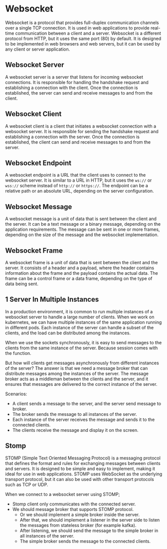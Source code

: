 # Websocket
Websocket is a protocol that provides full-duplex communication channels over a single TCP connection. 
It is used in web applications to provide real-time communication between a client and a server. 
Websocket is a different protocol from HTTP, but it uses the same port (80) by default. 
It is designed to be implemented in web browsers and web servers, but it can be used by any client or server application.

## Websocket Server
A websocket server is a server that listens for incoming websocket connections.
It is responsible for handling the handshake request and establishing a connection with the client.
Once the connection is established, the server can send and receive messages to and from the client.

## Websocket Client
A websocket client is a client that initiates a websocket connection with a websocket server.
It is responsible for sending the handshake request and establishing a connection with the server.
Once the connection is established, the client can send and receive messages to and from the server.

## Websocket Endpoint
A websocket endpoint is a URL that the client uses to connect to the websocket server.
It is similar to a URL in HTTP, but it uses the `ws://` or `wss://` scheme instead of `http://` or `https://`.
The endpoint can be a relative path or an absolute URL, depending on the server configuration.

## Websocket Message
A websocket message is a unit of data that is sent between the client and the server.
It can be a text message or a binary message, depending on the application requirements.
The message can be sent in one or more frames, depending on the size of the message and the websocket implementation.

## Websocket Frame
A websocket frame is a unit of data that is sent between the client and the server.
It consists of a header and a payload, where the header contains information about the frame and the payload contains the actual data.
The frame can be a control frame or a data frame, depending on the type of data being sent.

## 1 Server In Multiple Instances
In a production environment, it is common to run multiple instances of a websocket server to handle a large number of clients.
When we work on kubernetes, we can have multiple instances of the same application running in different pods.
Each instance of the server can handle a subset of the clients, and the load can be distributed among the instances.

When we use the sockets synchronously, it is easy to send messages to the clients from the same instance of the server. Because session comes with the function.

But how will clients get messages asynchronously from different instances of the server?
The answer is that we need a message broker that can distribute messages among the instances of the server.
The message broker acts as a middleman between the clients and the server, and it ensures that messages are delivered to the correct instance of the server.

Scenarios:
- A client sends a message to the server, and the server send message to broker.
- The broker sends the message to all instances of the server.
- Each instance of the server receives the message and sends it to the connected clients.
- The clients receive the message and display it on the screen.

## Stomp
STOMP (Simple Text Oriented Messaging Protocol) is a messaging protocol that defines the format and rules for exchanging messages between clients and servers.
It is designed to be simple and easy to implement, making it ideal for use in web applications.
STOMP uses WebSocket as the underlying transport protocol, but it can also be used with other transport protocols such as TCP or UDP.

When we connect to a websocket server using STOMP;
- Stomp client only communicates with the connected server.
- We should message broker that supports STOMP protocol.
  - Or we should implement a simple broker inside the server.
  - After that, we should implement a listener in the server side to listen the messages from stateless broker (for example kafka).
  - After listening, we should send the message to the simple broker in all instances of the server.
  - The simple broker sends the message to the connected clients.